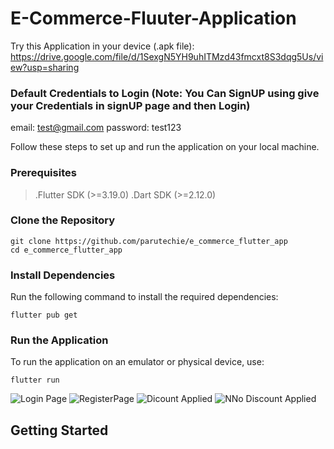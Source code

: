 # E-Commerce-Fluuter-Application

Try this Application in your device (.apk file): https://drive.google.com/file/d/1SexgN5YH9uhITMzd43fmcxt8S3dqg5Us/view?usp=sharing

### Default Credentials to Login (Note: You Can SignUP using give your Credentials in signUP page and then Login)
email: test@gmail.com
password: test123

Follow these steps to set up and run the application on your local machine.

### Prerequisites
>.Flutter SDK (>=3.19.0)
>.Dart SDK (>=2.12.0)

### Clone the Repository
```
git clone https://github.com/parutechie/e_commerce_flutter_app
cd e_commerce_flutter_app
```
### Install Dependencies
Run the following command to install the required dependencies:
```
flutter pub get
```
### Run the Application
To run the application on an emulator or physical device, use:
```
flutter run
```

![Login Page](https://cdn.discordapp.com/attachments/938262368289439805/1273226416946810942/Screenshot_1723629948.png?ex=66bdd801&is=66bc8681&hm=b8ba151e397eb68f405248d9a574f5dd6a45b893a6e47c69759f852e30cba68d&) 
![RegisterPage](https://cdn.discordapp.com/attachments/938262368289439805/1273226417466773514/Screenshot_1723629953.png?ex=66bdd801&is=66bc8681&hm=033364dc756ae24accb11413607a30b50ae580adb37638eb68d5655622822fdf&)
![Dicount Applied](https://cdn.discordapp.com/attachments/938262368289439805/1273920735890374666/Screenshot_1723796731.png?ex=66c05ea3&is=66bf0d23&hm=0ea611a175327279d04cb5087df4ecd0dc5fb6de09b0fe142771a64fda88ca1f&)
![NNo Discount Applied](https://cdn.discordapp.com/attachments/938262368289439805/1273911838807035986/Screenshot_1723794625.png?ex=66c0565a&is=66bf04da&hm=6f06ef223ee9baf76b86e6b82dfea1d05313a28fac8b8879503d5eade1837235&)
## Getting Started






